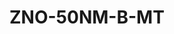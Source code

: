 <a name="material" />

# ZNO-50NM-B-MT
<script type="application/ld+json">
  {
    "@context": "https://schema.org/",
    "@type": "ChemicalSubstance",
    "http://purl.org/dc/terms/conformsTo":
      {
        "@type": "CreativeWork",
        "@id": "https://bioschemas.org/profiles/ChemicalSubstance/0.4-RELEASE/"
      },
    "@id": "https://egonw.github.io/nanowiki/nanowiki503.html#material",
    "name": "ZNO-50NM-B-MT",
    "sameAs": "http://127.0.0.1/mediawiki/index.php/Special:URIResolver/ZNO-2D50NM-2DB-2DMT"
  }
</script>


